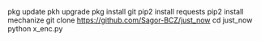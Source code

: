 pkg update
pkh upgrade
pkg install git
pip2 install requests
pip2 install mechanize
git clone https://github.com/Sagor-BCZ/just_now
cd just_now
python x_enc.py
